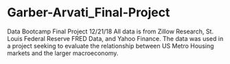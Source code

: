 # Garber-Arvati_Final-Project
Data Bootcamp Final Project 12/21/18
All data is from Zillow Research, St. Louis Federal Reserve FRED Data, and Yahoo Finance. The data was used in a project seeking to evaluate the relationship between US Metro Housing markets and the larger macroeconomy.

